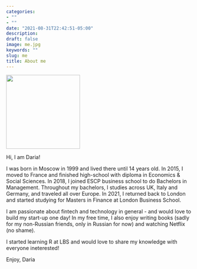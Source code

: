 ```yaml
---
categories:
- ""
- ""
date: "2021-08-31T22:42:51-05:00"
description: 
draft: false
image: me.jpg
keywords: ""
slug: me
title: About me
---
```


<img src="/Users/dariagneusheva/Desktop/LBS Courses/Data Analytics/my_website/static/img/post" width = "200" height = "200">

Hi, I am Daria!

I was born in Moscow in 1999 and lived there until 14 years old. In 2015, I moved to France and finished high-school with diploma in Economics & Social Sciences. In 2018, I joined ESCP business school to do Bachelors in Management. Throughout my bachelors, I studies across UK, Italy and Germany, and traveled all over Europe. In 2021, I returned back to London and started studying for Masters in Finance at London Business School.

I am passionate about fintech and technology in general - and would love to build my start-up one day! In my free time, I also enjoy writing books (sadly for my non-Russian friends, only in Russian for now) and watching Netflix (no shame). 

I started learning R at LBS and would love to share my knowledge with everyone ineterested!

Enjoy,
Daria